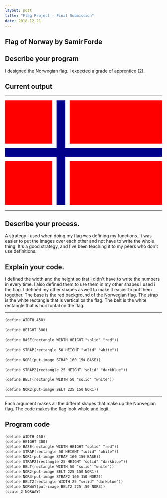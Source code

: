 ```yaml
---
layout: post
title: "Flag Project - Final Submission"
date: 2018-12-21
---
```


## Flag of Norway by Samir Forde

## Describe your program

I designed the Norwegian flag. I expected a grade of apprentice (2). 

<!--- That's rough, my dude... -->

## Current output

* * *
![Flag](/Images/final-flag.png)
* * *

## Describe your process.

A strategy I used when doing my flag was defining my functions. It was easier to put the images over each other and not have to write the whole thing. It's a good strategy, and I've been teaching it to my peers who don't use definitions.

<!--- Hey... That's pretty goooood! -->


## Explain your code.

I defined the width and the height so that I didn't have to write the numbers in every time. I also defined them to use them in my other shapes I used i the flag. I defined my other shapes as well to make it easier to put them together.
The base is the red background of the Norwegian flag. The strap is the white rectangle that is vertical on the flag. The belt is the white rectangle that is horizontal on the flag.

* * *

```
(define WIDTH 450)

(define HEIGHT 300)

(define BASE(rectangle WIDTH HEIGHT "solid" "red"))

(define STRAP(rectangle 50 HEIGHT "solid" "white"))

(define NOR1(put-image STRAP 160 150 BASE))

(define STRAP2(rectangle 25 HEIGHT "solid" "darkblue"))

(define BELT(rectangle WIDTH 50 "solid" "white"))

(define NOR2(put-image BELT 225 150 NOR1))

```

* * *
Each argument makes all the differnt shapes that make up the Norwegian flag. The code makes the flag look whole and legit.
 
<!--- Ok. -->


## Program code

```
(define WIDTH 450)
(define HEIGHT 300)
(define BASE(rectangle WIDTH HEIGHT "solid" "red"))
(define STRAP(rectangle 50 HEIGHT "solid" "white"))
(define NOR1(put-image STRAP 160 150 BASE))
(define STRAP2(rectangle 25 HEIGHT "solid" "darkblue"))
(define BELT(rectangle WIDTH 50 "solid" "white"))
(define NOR2(put-image BELT 225 150 NOR1))
(define NOR3(put-image STRAP2 160 150 NOR2))
(define BELT2(rectangle WIDTH 25 "solid" "darkblue"))
(define NORWAY(put-image BELT2 225 150 NOR3))
(scale 2 NORWAY)
```
